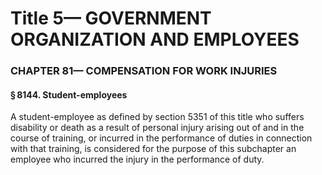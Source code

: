 
# Title 5— GOVERNMENT ORGANIZATION AND EMPLOYEES
### CHAPTER 81— COMPENSATION FOR WORK INJURIES
#### § 8144. Student-employees

A student-employee as defined by section 5351 of this title who suffers disability or death as a result of personal injury arising out of and in the course of training, or incurred in the performance of duties in connection with that training, is considered for the purpose of this subchapter an employee who incurred the injury in the performance of duty.
